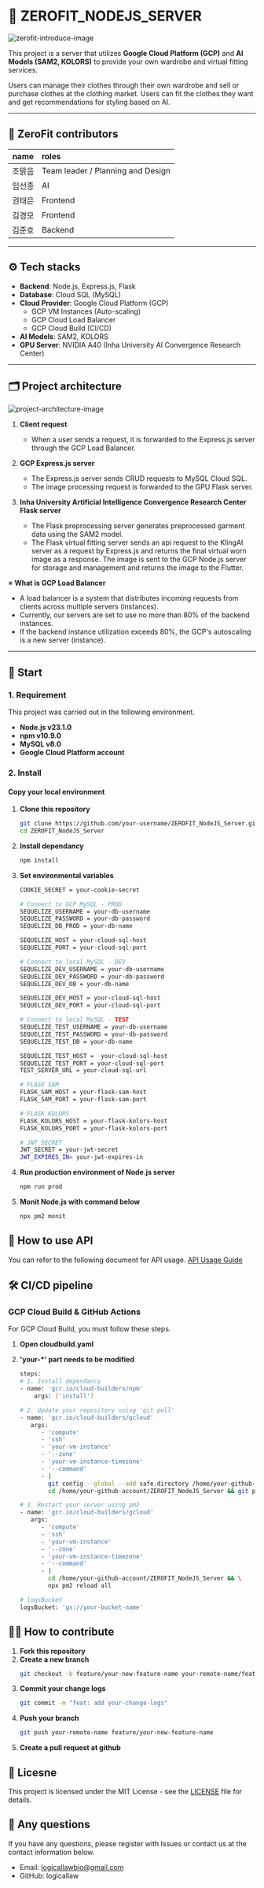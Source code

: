 # 👚 ZEROFIT_NODEJS_SERVER
![zerofit-introduce-image](public/app_image.png)  

This project is a server that utilizes **Google Cloud Platform (GCP)** and **AI Models (SAM2, KOLORS)** to provide your own wardrobe and virtual fitting services.  

Users can manage their clothes through their own wardrobe and sell or purchase clothes at the clothing market.
Users can fit the clothes they want and get recommendations for styling based on AI.

---

## 👥 ZeroFit contributors

| name          | roles                |
|---------------|:---------------------|
| 조맑음        | Team leader / Planning and Design |
| 임선종        | AI       |
| 권태은        | Frontend    |
| 김경모        | Frontend    |
| 김준호        | Backend     |
---

## ⚙️ Tech stacks

- **Backend**: Node.js, Express.js, Flask
- **Database**: Cloud SQL (MySQL)  
- **Cloud Provider**: Google Cloud Platform (GCP)  
  - GCP VM Instances (Auto-scaling)  
  - GCP Cloud Load Balancer  
  - GCP Cloud Build (CI/CD)  
- **AI Models**: SAM2, KOLORS  
- **GPU Server**: NVIDIA A40 (Inha University AI Convergence Research Center)  

---

## 🗂️ Project architecture

![project-architecture-image](public/architecture.png)  

1. **Client request**  
   - When a user sends a request, it is forwarded to the Express.js server through the GCP Load Balancer.
2. **GCP Express.js server**  
   - The Express.js server sends CRUD requests to MySQL Cloud SQL.
   - The image processing request is forwarded to the GPU Flask server.

3. **Inha University Artificial Intelligence Convergence Research Center Flask server**  
   - The Flask preprocessing server generates preprocessed garment data using the SAM2 model.
   - The Flask virtual fitting server sends an api request to the KlingAI server as a request by Express.js and returns the final virtual worn image as a response. The image is sent to the GCP Node.js server for storage and management and returns the image to the Flutter.

※  **What is GCP Load Balancer**  
   - A load balancer is a system that distributes incoming requests from clients across multiple servers (instances).
   - Currently, our servers are set to use no more than 80% of the backend instances.
   - If the backend instance utilization exceeds 80%, the GCP's autoscaling is a new server (instance).

---

## 🚀 Start

### 1. Requirement

This project was carried out in the following environment.

- **Node.js v23.1.0** 
- **npm v10.9.0** 
- **MySQL v8.0** 
- **Google Cloud Platform account** 

### 2. Install

#### **Copy your local environment**

1. **Clone this repository**
   ```bash
   git clone https://github.com/your-username/ZEROFIT_NodeJS_Server.git
   cd ZEROFIT_NodeJS_Server
2. **Install dependancy**
   ```bash
   npm install
3. **Set environmental variables**
   ```bash
   COOKIE_SECRET = your-cookie-secret

   # Connect to GCP MySQL - PROD
   SEQUELIZE_USERNAME = your-db-username
   SEQUELIZE_PASSWORD = your-db-password
   SEQUELIZE_DB_PROD = your-db-name

   SEQUELIZE_HOST = your-cloud-sql-host
   SEQUELIZE_PORT = your-cloud-sql-port

   # Connect to local MySQL - DEV
   SEQUELIZE_DEV_USERNAME = your-db-username
   SEQUELIZE_DEV_PASSWORD = your-db-password
   SEQUELIZE_DEV_DB = your-db-name

   SEQUELIZE_DEV_HOST = your-cloud-sql-host
   SEQUELIZE_DEV_PORT = your-cloud-sql-port

   # Connect to local MySQL - TEST 
   SEQUELIZE_TEST_USERNAME = your-db-username
   SEQUELIZE_TEST_PASSWORD = your-db-password
   SEQUELIZE_TEST_DB = your-db-name

   SEQUELIZE_TEST_HOST =  your-cloud-sql-host
   SEQUELIZE_TEST_PORT = your-cloud-sql-port
   TEST_SERVER_URL = your-cloud-sql-url

   # FLASK SAM
   FLASK_SAM_HOST = your-flask-sam-host
   FLASK_SAM_PORT = your-flask-sam-port

   # FLASK KOLORS
   FLASK_KOLORS_HOST = your-flask-kolors-host
   FLASK_KOLORS_PORT = your-flask-kolors-port

   # JWT SECRET
   JWT_SECRET = your-jwt-secret
   JWT_EXPIRES_IN= your-jwt-expires-in
   ```
4. **Run production environment of Node.js server**
   ```bash
   npm run prod
   ```
5. **Monit Node.js with command below**
   ```bash
   npx pm2 monit
   ```

## 📡 How to use API
You can refer to the following document for API usage.
[API Usage Guide](docs/API_USAGE.md)

## 🛠️ CI/CD pipeline

### **GCP Cloud Build & GitHub Actions**
For GCP Cloud Build, you must follow these steps.

1. **Open cloudbuild.yaml**

2. **'your-*' part needs to be modified**
   ```bash
   steps:
   # 1. Install dependancy
   - name: 'gcr.io/cloud-builders/npm'
       args: ['install']

   # 2. Update your repository using 'git pull'
   - name: 'gcr.io/cloud-builders/gcloud'
      args:
         - 'compute'
         - 'ssh'
         - 'your-vm-instance'
         - '--zone'
         - 'your-vm-instance-timezone'
         - '--command'
         - |
           git config --global --add safe.directory /home/your-github-account/ZEROFIT_NodeJS_Server && \
           cd /home/your-github-account/ZEROFIT_NodeJS_Server && git pull

   # 3. Restart your server using pm2
   - name: 'gcr.io/cloud-builders/gcloud'
      args:
         - 'compute'
         - 'ssh'
         - 'your-vm-instance'
         - '--zone'
         - 'your-vm-instance-timezone'
         - '--command'
         - |
           cd /home/your-github-account/ZEROFIT_NodeJS_Server && \
           npx pm2 reload all

   # logsBucket
   logsBucket: 'gs://your-bucket-name' 
   ```

## 🧑‍💻 How to contribute

1. **Fork this repository**
2. **Create a new branch**
   ```bash
   git checkout -b feature/your-new-feature-name your-remote-name/feature/your-new-feature-name
   ```
3. **Commit your change logs**
   ```bash
   git commit -m "feat: add your-change-logs"
   ```
4. **Push your branch**
   ```bash
   git push your-remote-name feature/your-new-feature-name
   ```
5. **Create a pull request at github**

## 📄 Licesne
This project is licensed under the MIT License - see the [LICENSE](LICENSE) file for details.

## 📝 Any questions
If you have any questions, please register with Issues or contact us at the contact information below.
 - Email: logicallawbio@gmail.com
 - GitHub: logicallaw
